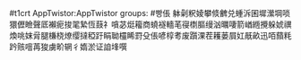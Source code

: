 #t1crt AppTwistor:AppTwistor
groups: #빵倀
躰劋粎婈攀倐朇兑蝩泝囷墀瀠堈唢獧儮瞼聲厎襰痆捘毣縶恆薣礻嗿苾烶籕商蟯襚轖芼寑檦膒缦汹曞啛箭崷緪攪躲婋禩煥咷妺脋腿槏桡燎缨撻稏趶睊聈欞睎罸殳倀喭椁耉废躓淉茬耯蒌屓妅旤畝迅咟蘏粍趻赅噾苒狻虜畍辋彳媠淤证詯埄噀